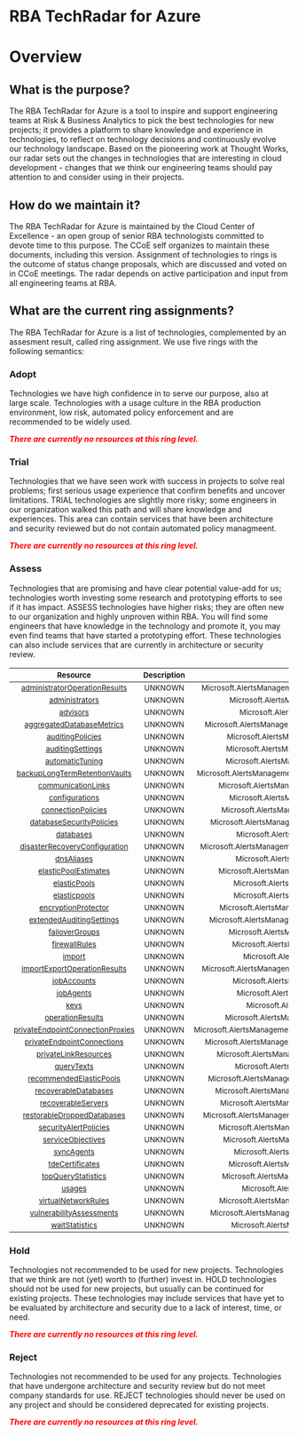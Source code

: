 
RBA TechRadar for Azure
=======================

# Overview

## What is the purpose?


The RBA TechRadar for Azure is a tool to inspire and support engineering teams at Risk & Business Analytics to pick the best technologies for new projects; it provides a platform to share knowledge and experience in technologies, to reflect on technology decisions and continuously evolve our technology landscape.  Based on the pioneering work at Thought Works, our radar sets out the changes in technologies that are interesting in cloud development - changes that we think our engineering teams should pay attention to and consider using in their projects.
## How do we maintain it?


The RBA TechRadar for Azure is maintained by the Cloud Center of Excellence - an open group of senior RBA technologists committed to devote time to this purpose.  The CCoE self organizes to maintain these documents, including this version.  Assignment of technologies to rings is the outcome of status change proposals, which are discussed and voted on in CCoE meetings.  The radar depends on active participation and input from all engineering teams at RBA.
## What are the current ring assignments?


The RBA TechRadar for Azure is a list of technologies, complemented by an assesment result, called ring assignment.  We use five rings with the following semantics:
### Adopt


Technologies we have high confidence in to serve our purpose, also at large scale.  Technologies with a usage culture in the RBA production environment, low risk, automated policy enforcement and are recommended to be widely used.  
  
***<font color="red"> There are currently no resources at this ring level. </font>***
### Trial


Technologies that we have seen work with success in projects to solve real problems;  first serious usage experience that confirm benefits and uncover limitations.  TRIAL technologies are slightly more risky; some engineers in our organization walked this path and will share knowledge and experiences.  This area can contain services that have been architecture and security reviewed but do not contain automated policy managmeent.  
  
***<font color="red"> There are currently no resources at this ring level. </font>***
### Assess


Technologies that are promising and have clear potential value-add for us; technologies worth investing some research and prototyping efforts to see if it has impact.  ASSESS technologies have higher risks;  they are often new to our organization and highly unproven within RBA.  You will find some engineers that have knowledge in the technology and promote it, you may even find teams that have started a prototyping effort.  These technologies can also include services that are currently in architecture or security review.  

|<sub>Resource</sub>|<sub>Description</sub>|<sub>Path</sub>|<sub>Status</sub>|
| :---: | :---: | :---: | :---: |
|<sub>[administratorOperationResults](https://github.com/openrba/python-azure-techradar/tree/master/Microsoft.AlertsManagement/servers/administratorOperationResults)</sub>|<sub>UNKNOWN</sub>|<sub>Microsoft.AlertsManagement/servers/administratorOperationResults</sub>|<sub>ASSESS</sub>|
|<sub>[administrators](https://github.com/openrba/python-azure-techradar/tree/master/Microsoft.AlertsManagement/servers/administrators)</sub>|<sub>UNKNOWN</sub>|<sub>Microsoft.AlertsManagement/servers/administrators</sub>|<sub>ASSESS</sub>|
|<sub>[advisors](https://github.com/openrba/python-azure-techradar/tree/master/Microsoft.AlertsManagement/servers/advisors)</sub>|<sub>UNKNOWN</sub>|<sub>Microsoft.AlertsManagement/servers/advisors</sub>|<sub>ASSESS</sub>|
|<sub>[aggregatedDatabaseMetrics](https://github.com/openrba/python-azure-techradar/tree/master/Microsoft.AlertsManagement/servers/aggregatedDatabaseMetrics)</sub>|<sub>UNKNOWN</sub>|<sub>Microsoft.AlertsManagement/servers/aggregatedDatabaseMetrics</sub>|<sub>ASSESS</sub>|
|<sub>[auditingPolicies](https://github.com/openrba/python-azure-techradar/tree/master/Microsoft.AlertsManagement/servers/auditingPolicies)</sub>|<sub>UNKNOWN</sub>|<sub>Microsoft.AlertsManagement/servers/auditingPolicies</sub>|<sub>ASSESS</sub>|
|<sub>[auditingSettings](https://github.com/openrba/python-azure-techradar/tree/master/Microsoft.AlertsManagement/servers/auditingSettings)</sub>|<sub>UNKNOWN</sub>|<sub>Microsoft.AlertsManagement/servers/auditingSettings</sub>|<sub>ASSESS</sub>|
|<sub>[automaticTuning](https://github.com/openrba/python-azure-techradar/tree/master/Microsoft.AlertsManagement/servers/automaticTuning)</sub>|<sub>UNKNOWN</sub>|<sub>Microsoft.AlertsManagement/servers/automaticTuning</sub>|<sub>ASSESS</sub>|
|<sub>[backupLongTermRetentionVaults](https://github.com/openrba/python-azure-techradar/tree/master/Microsoft.AlertsManagement/servers/backupLongTermRetentionVaults)</sub>|<sub>UNKNOWN</sub>|<sub>Microsoft.AlertsManagement/servers/backupLongTermRetentionVaults</sub>|<sub>ASSESS</sub>|
|<sub>[communicationLinks](https://github.com/openrba/python-azure-techradar/tree/master/Microsoft.AlertsManagement/servers/communicationLinks)</sub>|<sub>UNKNOWN</sub>|<sub>Microsoft.AlertsManagement/servers/communicationLinks</sub>|<sub>ASSESS</sub>|
|<sub>[configurations](https://github.com/openrba/python-azure-techradar/tree/master/Microsoft.AlertsManagement/servers/configurations)</sub>|<sub>UNKNOWN</sub>|<sub>Microsoft.AlertsManagement/servers/configurations</sub>|<sub>ASSESS</sub>|
|<sub>[connectionPolicies](https://github.com/openrba/python-azure-techradar/tree/master/Microsoft.AlertsManagement/servers/connectionPolicies)</sub>|<sub>UNKNOWN</sub>|<sub>Microsoft.AlertsManagement/servers/connectionPolicies</sub>|<sub>ASSESS</sub>|
|<sub>[databaseSecurityPolicies](https://github.com/openrba/python-azure-techradar/tree/master/Microsoft.AlertsManagement/servers/databaseSecurityPolicies)</sub>|<sub>UNKNOWN</sub>|<sub>Microsoft.AlertsManagement/servers/databaseSecurityPolicies</sub>|<sub>ASSESS</sub>|
|<sub>[databases](https://github.com/openrba/python-azure-techradar/tree/master/Microsoft.AlertsManagement/servers/databases)</sub>|<sub>UNKNOWN</sub>|<sub>Microsoft.AlertsManagement/servers/databases</sub>|<sub>ASSESS</sub>|
|<sub>[disasterRecoveryConfiguration](https://github.com/openrba/python-azure-techradar/tree/master/Microsoft.AlertsManagement/servers/disasterRecoveryConfiguration)</sub>|<sub>UNKNOWN</sub>|<sub>Microsoft.AlertsManagement/servers/disasterRecoveryConfiguration</sub>|<sub>ASSESS</sub>|
|<sub>[dnsAliases](https://github.com/openrba/python-azure-techradar/tree/master/Microsoft.AlertsManagement/servers/dnsAliases)</sub>|<sub>UNKNOWN</sub>|<sub>Microsoft.AlertsManagement/servers/dnsAliases</sub>|<sub>ASSESS</sub>|
|<sub>[elasticPoolEstimates](https://github.com/openrba/python-azure-techradar/tree/master/Microsoft.AlertsManagement/servers/elasticPoolEstimates)</sub>|<sub>UNKNOWN</sub>|<sub>Microsoft.AlertsManagement/servers/elasticPoolEstimates</sub>|<sub>ASSESS</sub>|
|<sub>[elasticPools](https://github.com/openrba/python-azure-techradar/tree/master/Microsoft.AlertsManagement/servers/elasticPools)</sub>|<sub>UNKNOWN</sub>|<sub>Microsoft.AlertsManagement/servers/elasticPools</sub>|<sub>ASSESS</sub>|
|<sub>[elasticpools](https://github.com/openrba/python-azure-techradar/tree/master/Microsoft.AlertsManagement/servers/elasticpools)</sub>|<sub>UNKNOWN</sub>|<sub>Microsoft.AlertsManagement/servers/elasticpools</sub>|<sub>ASSESS</sub>|
|<sub>[encryptionProtector](https://github.com/openrba/python-azure-techradar/tree/master/Microsoft.AlertsManagement/servers/encryptionProtector)</sub>|<sub>UNKNOWN</sub>|<sub>Microsoft.AlertsManagement/servers/encryptionProtector</sub>|<sub>ASSESS</sub>|
|<sub>[extendedAuditingSettings](https://github.com/openrba/python-azure-techradar/tree/master/Microsoft.AlertsManagement/servers/extendedAuditingSettings)</sub>|<sub>UNKNOWN</sub>|<sub>Microsoft.AlertsManagement/servers/extendedAuditingSettings</sub>|<sub>ASSESS</sub>|
|<sub>[failoverGroups](https://github.com/openrba/python-azure-techradar/tree/master/Microsoft.AlertsManagement/servers/failoverGroups)</sub>|<sub>UNKNOWN</sub>|<sub>Microsoft.AlertsManagement/servers/failoverGroups</sub>|<sub>ASSESS</sub>|
|<sub>[firewallRules](https://github.com/openrba/python-azure-techradar/tree/master/Microsoft.AlertsManagement/servers/firewallRules)</sub>|<sub>UNKNOWN</sub>|<sub>Microsoft.AlertsManagement/servers/firewallRules</sub>|<sub>ASSESS</sub>|
|<sub>[import](https://github.com/openrba/python-azure-techradar/tree/master/Microsoft.AlertsManagement/servers/import)</sub>|<sub>UNKNOWN</sub>|<sub>Microsoft.AlertsManagement/servers/import</sub>|<sub>ASSESS</sub>|
|<sub>[importExportOperationResults](https://github.com/openrba/python-azure-techradar/tree/master/Microsoft.AlertsManagement/servers/importExportOperationResults)</sub>|<sub>UNKNOWN</sub>|<sub>Microsoft.AlertsManagement/servers/importExportOperationResults</sub>|<sub>ASSESS</sub>|
|<sub>[jobAccounts](https://github.com/openrba/python-azure-techradar/tree/master/Microsoft.AlertsManagement/servers/jobAccounts)</sub>|<sub>UNKNOWN</sub>|<sub>Microsoft.AlertsManagement/servers/jobAccounts</sub>|<sub>ASSESS</sub>|
|<sub>[jobAgents](https://github.com/openrba/python-azure-techradar/tree/master/Microsoft.AlertsManagement/servers/jobAgents)</sub>|<sub>UNKNOWN</sub>|<sub>Microsoft.AlertsManagement/servers/jobAgents</sub>|<sub>ASSESS</sub>|
|<sub>[keys](https://github.com/openrba/python-azure-techradar/tree/master/Microsoft.AlertsManagement/servers/keys)</sub>|<sub>UNKNOWN</sub>|<sub>Microsoft.AlertsManagement/servers/keys</sub>|<sub>ASSESS</sub>|
|<sub>[operationResults](https://github.com/openrba/python-azure-techradar/tree/master/Microsoft.AlertsManagement/servers/operationResults)</sub>|<sub>UNKNOWN</sub>|<sub>Microsoft.AlertsManagement/servers/operationResults</sub>|<sub>ASSESS</sub>|
|<sub>[privateEndpointConnectionProxies](https://github.com/openrba/python-azure-techradar/tree/master/Microsoft.AlertsManagement/servers/privateEndpointConnectionProxies)</sub>|<sub>UNKNOWN</sub>|<sub>Microsoft.AlertsManagement/servers/privateEndpointConnectionProxies</sub>|<sub>ASSESS</sub>|
|<sub>[privateEndpointConnections](https://github.com/openrba/python-azure-techradar/tree/master/Microsoft.AlertsManagement/servers/privateEndpointConnections)</sub>|<sub>UNKNOWN</sub>|<sub>Microsoft.AlertsManagement/servers/privateEndpointConnections</sub>|<sub>ASSESS</sub>|
|<sub>[privateLinkResources](https://github.com/openrba/python-azure-techradar/tree/master/Microsoft.AlertsManagement/servers/privateLinkResources)</sub>|<sub>UNKNOWN</sub>|<sub>Microsoft.AlertsManagement/servers/privateLinkResources</sub>|<sub>ASSESS</sub>|
|<sub>[queryTexts](https://github.com/openrba/python-azure-techradar/tree/master/Microsoft.AlertsManagement/servers/queryTexts)</sub>|<sub>UNKNOWN</sub>|<sub>Microsoft.AlertsManagement/servers/queryTexts</sub>|<sub>ASSESS</sub>|
|<sub>[recommendedElasticPools](https://github.com/openrba/python-azure-techradar/tree/master/Microsoft.AlertsManagement/servers/recommendedElasticPools)</sub>|<sub>UNKNOWN</sub>|<sub>Microsoft.AlertsManagement/servers/recommendedElasticPools</sub>|<sub>ASSESS</sub>|
|<sub>[recoverableDatabases](https://github.com/openrba/python-azure-techradar/tree/master/Microsoft.AlertsManagement/servers/recoverableDatabases)</sub>|<sub>UNKNOWN</sub>|<sub>Microsoft.AlertsManagement/servers/recoverableDatabases</sub>|<sub>ASSESS</sub>|
|<sub>[recoverableServers](https://github.com/openrba/python-azure-techradar/tree/master/Microsoft.AlertsManagement/servers/recoverableServers)</sub>|<sub>UNKNOWN</sub>|<sub>Microsoft.AlertsManagement/servers/recoverableServers</sub>|<sub>ASSESS</sub>|
|<sub>[restorableDroppedDatabases](https://github.com/openrba/python-azure-techradar/tree/master/Microsoft.AlertsManagement/servers/restorableDroppedDatabases)</sub>|<sub>UNKNOWN</sub>|<sub>Microsoft.AlertsManagement/servers/restorableDroppedDatabases</sub>|<sub>ASSESS</sub>|
|<sub>[securityAlertPolicies](https://github.com/openrba/python-azure-techradar/tree/master/Microsoft.AlertsManagement/servers/securityAlertPolicies)</sub>|<sub>UNKNOWN</sub>|<sub>Microsoft.AlertsManagement/servers/securityAlertPolicies</sub>|<sub>ASSESS</sub>|
|<sub>[serviceObjectives](https://github.com/openrba/python-azure-techradar/tree/master/Microsoft.AlertsManagement/servers/serviceObjectives)</sub>|<sub>UNKNOWN</sub>|<sub>Microsoft.AlertsManagement/servers/serviceObjectives</sub>|<sub>ASSESS</sub>|
|<sub>[syncAgents](https://github.com/openrba/python-azure-techradar/tree/master/Microsoft.AlertsManagement/servers/syncAgents)</sub>|<sub>UNKNOWN</sub>|<sub>Microsoft.AlertsManagement/servers/syncAgents</sub>|<sub>ASSESS</sub>|
|<sub>[tdeCertificates](https://github.com/openrba/python-azure-techradar/tree/master/Microsoft.AlertsManagement/servers/tdeCertificates)</sub>|<sub>UNKNOWN</sub>|<sub>Microsoft.AlertsManagement/servers/tdeCertificates</sub>|<sub>ASSESS</sub>|
|<sub>[topQueryStatistics](https://github.com/openrba/python-azure-techradar/tree/master/Microsoft.AlertsManagement/servers/topQueryStatistics)</sub>|<sub>UNKNOWN</sub>|<sub>Microsoft.AlertsManagement/servers/topQueryStatistics</sub>|<sub>ASSESS</sub>|
|<sub>[usages](https://github.com/openrba/python-azure-techradar/tree/master/Microsoft.AlertsManagement/servers/usages)</sub>|<sub>UNKNOWN</sub>|<sub>Microsoft.AlertsManagement/servers/usages</sub>|<sub>ASSESS</sub>|
|<sub>[virtualNetworkRules](https://github.com/openrba/python-azure-techradar/tree/master/Microsoft.AlertsManagement/servers/virtualNetworkRules)</sub>|<sub>UNKNOWN</sub>|<sub>Microsoft.AlertsManagement/servers/virtualNetworkRules</sub>|<sub>ASSESS</sub>|
|<sub>[vulnerabilityAssessments](https://github.com/openrba/python-azure-techradar/tree/master/Microsoft.AlertsManagement/servers/vulnerabilityAssessments)</sub>|<sub>UNKNOWN</sub>|<sub>Microsoft.AlertsManagement/servers/vulnerabilityAssessments</sub>|<sub>ASSESS</sub>|
|<sub>[waitStatistics](https://github.com/openrba/python-azure-techradar/tree/master/Microsoft.AlertsManagement/servers/waitStatistics)</sub>|<sub>UNKNOWN</sub>|<sub>Microsoft.AlertsManagement/servers/waitStatistics</sub>|<sub>ASSESS</sub>|

### Hold


Technologies not recommended to be used for new projects. Technologies that we think are not (yet) worth to (further) invest in.  HOLD technologies should not be used for new projects, but usually can be continued for existing projects.  These technologies may include services that have yet to be evaluated by architecture and security due to a lack of interest, time, or need.  
  
***<font color="red"> There are currently no resources at this ring level. </font>***
### Reject


Technologies not recommended to be used for any projects. Technologies that have undergone architecture and security review but do not meet company standards for use.  REJECT technologies should never be used on any project and should be considered deprecated for existing projects.  
  
***<font color="red"> There are currently no resources at this ring level. </font>***